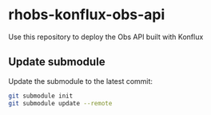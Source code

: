 # rhobs-konflux-obs-api

Use this repository to deploy the Obs API built with Konflux 

## Update submodule

Update the submodule to the latest commit:
```bash
git submodule init
git submodule update --remote
```